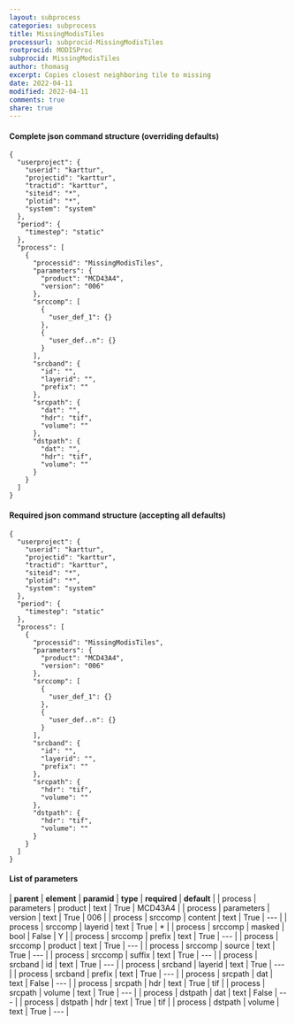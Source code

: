 ```yaml
---
layout: subprocess
categories: subprocess
title: MissingModisTiles
processurl: subprocid-MissingModisTiles
rootprocid: MODISProc
subprocid: MissingModisTiles
author: thomasg
excerpt: Copies closest neighboring tile to missing
date: 2022-04-11
modified: 2022-04-11
comments: true
share: true
---
```


#### Complete json command structure (overriding defaults)
```
{
  "userproject": {
    "userid": "karttur",
    "projectid": "karttur",
    "tractid": "karttur",
    "siteid": "*",
    "plotid": "*",
    "system": "system"
  },
  "period": {
    "timestep": "static"
  },
  "process": [
    {
      "processid": "MissingModisTiles",
      "parameters": {
        "product": "MCD43A4",
        "version": "006"
      },
      "srccomp": [
        {
          "user_def_1": {}
        },
        {
          "user_def..n": {}
        }
      ],
      "srcband": {
        "id": "",
        "layerid": "",
        "prefix": ""
      },
      "srcpath": {
        "dat": "",
        "hdr": "tif",
        "volume": ""
      },
      "dstpath": {
        "dat": "",
        "hdr": "tif",
        "volume": ""
      }
    }
  ]
}
```
#### Required json command structure (accepting all defaults)
```
{
  "userproject": {
    "userid": "karttur",
    "projectid": "karttur",
    "tractid": "karttur",
    "siteid": "*",
    "plotid": "*",
    "system": "system"
  },
  "period": {
    "timestep": "static"
  },
  "process": [
    {
      "processid": "MissingModisTiles",
      "parameters": {
        "product": "MCD43A4",
        "version": "006"
      },
      "srccomp": [
        {
          "user_def_1": {}
        },
        {
          "user_def..n": {}
        }
      ],
      "srcband": {
        "id": "",
        "layerid": "",
        "prefix": ""
      },
      "srcpath": {
        "hdr": "tif",
        "volume": ""
      },
      "dstpath": {
        "hdr": "tif",
        "volume": ""
      }
    }
  ]
}
```
#### List of parameters

| **parent** | **element** | **paramid** | **type** | **required** | **default** |
| process | parameters | product | text | True | MCD43A4 |
| process | parameters | version | text | True | 006 |
| process | srccomp | content | text | True | --- |
| process | srccomp | layerid | text | True | * |
| process | srccomp | masked | bool | False | Y |
| process | srccomp | prefix | text | True | --- |
| process | srccomp | product | text | True | --- |
| process | srccomp | source | text | True | --- |
| process | srccomp | suffix | text | True | --- |
| process | srcband | id | text | True | --- |
| process | srcband | layerid | text | True | --- |
| process | srcband | prefix | text | True | --- |
| process | srcpath | dat | text | False | --- |
| process | srcpath | hdr | text | True | tif |
| process | srcpath | volume | text | True | --- |
| process | dstpath | dat | text | False | --- |
| process | dstpath | hdr | text | True | tif |
| process | dstpath | volume | text | True | --- |
